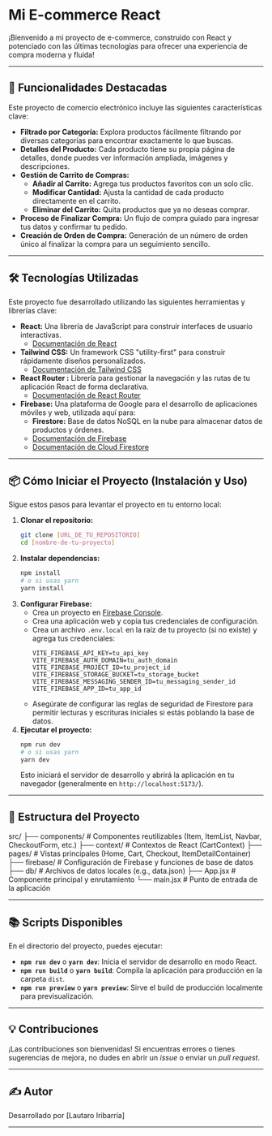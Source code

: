 # Mi E-commerce React

¡Bienvenido a mi proyecto de e-commerce, construido con React y potenciado con las últimas tecnologías para ofrecer una experiencia de compra moderna y fluida!

---

## 🚀 Funcionalidades Destacadas

Este proyecto de comercio electrónico incluye las siguientes características clave:

- **Filtrado por Categoría:** Explora productos fácilmente filtrando por diversas categorías para encontrar exactamente lo que buscas.
- **Detalles del Producto:** Cada producto tiene su propia página de detalles, donde puedes ver información ampliada, imágenes y descripciones.
- **Gestión de Carrito de Compras:**
  - **Añadir al Carrito:** Agrega tus productos favoritos con un solo clic.
  - **Modificar Cantidad:** Ajusta la cantidad de cada producto directamente en el carrito.
  - **Eliminar del Carrito:** Quita productos que ya no deseas comprar.
- **Proceso de Finalizar Compra:** Un flujo de compra guiado para ingresar tus datos y confirmar tu pedido.
- **Creación de Orden de Compra:** Generación de un número de orden único al finalizar la compra para un seguimiento sencillo.

---

## 🛠️ Tecnologías Utilizadas

Este proyecto fue desarrollado utilizando las siguientes herramientas y librerías clave:

- **React:** Una librería de JavaScript para construir interfaces de usuario interactivas.
  - [Documentación de React](https://react.dev/learn)
- **Tailwind CSS:** Un framework CSS "utility-first" para construir rápidamente diseños personalizados.
  - [Documentación de Tailwind CSS](https://tailwindcss.com/docs)
- **React Router :** Librería para gestionar la navegación y las rutas de tu aplicación React de forma declarativa.
  - [Documentación de React Router](https://reactrouter.com/en/main)
- **Firebase:** Una plataforma de Google para el desarrollo de aplicaciones móviles y web, utilizada aquí para:
  - **Firestore:** Base de datos NoSQL en la nube para almacenar datos de productos y órdenes.
  - [Documentación de Firebase](https://firebase.google.com/docs)
  - [Documentación de Cloud Firestore](https://firebase.google.com/docs/firestore)

---

## 📦 Cómo Iniciar el Proyecto (Instalación y Uso)

Sigue estos pasos para levantar el proyecto en tu entorno local:

1.  **Clonar el repositorio:**
    ```bash
    git clone [URL_DE_TU_REPOSITORIO]
    cd [nombre-de-tu-proyecto]
    ```
2.  **Instalar dependencias:**
    ```bash
    npm install
    # o si usas yarn
    yarn install
    ```
3.  **Configurar Firebase:**
    - Crea un proyecto en [Firebase Console](https://console.firebase.google.com/).
    - Crea una aplicación web y copia tus credenciales de configuración.
    - Crea un archivo `.env.local` en la raíz de tu proyecto (si no existe) y agrega tus credenciales:
      ```
      VITE_FIREBASE_API_KEY=tu_api_key
      VITE_FIREBASE_AUTH_DOMAIN=tu_auth_domain
      VITE_FIREBASE_PROJECT_ID=tu_project_id
      VITE_FIREBASE_STORAGE_BUCKET=tu_storage_bucket
      VITE_FIREBASE_MESSAGING_SENDER_ID=tu_messaging_sender_id
      VITE_FIREBASE_APP_ID=tu_app_id
      ```
    - Asegúrate de configurar las reglas de seguridad de Firestore para permitir lecturas y escrituras iniciales si estás poblando la base de datos.
4.  **Ejecutar el proyecto:**
    ```bash
    npm run dev
    # o si usas yarn
    yarn dev
    ```
    Esto iniciará el servidor de desarrollo y abrirá la aplicación en tu navegador (generalmente en `http://localhost:5173/`).

---

## 📄 Estructura del Proyecto

src/
├── components/ # Componentes reutilizables (Item, ItemList, Navbar, CheckoutForm, etc.)
├── context/ # Contextos de React (CartContext)
├── pages/ # Vistas principales (Home, Cart, Checkout, ItemDetailContainer)
├── firebase/ # Configuración de Firebase y funciones de base de datos
├── db/ # Archivos de datos locales (e.g., data.json)
├── App.jsx # Componente principal y enrutamiento
└── main.jsx # Punto de entrada de la aplicación

---

## 📚 Scripts Disponibles

En el directorio del proyecto, puedes ejecutar:

- **`npm run dev`** o **`yarn dev`**: Inicia el servidor de desarrollo en modo React.
- **`npm run build`** o **`yarn build`**: Compila la aplicación para producción en la carpeta `dist`.
- **`npm run preview`** o **`yarn preview`**: Sirve el build de producción localmente para previsualización.

---

## 💡 Contribuciones

¡Las contribuciones son bienvenidas! Si encuentras errores o tienes sugerencias de mejora, no dudes en abrir un _issue_ o enviar un _pull request_.

---

## ✍️ Autor

Desarrollado por [Lautaro Iribarría]

---
